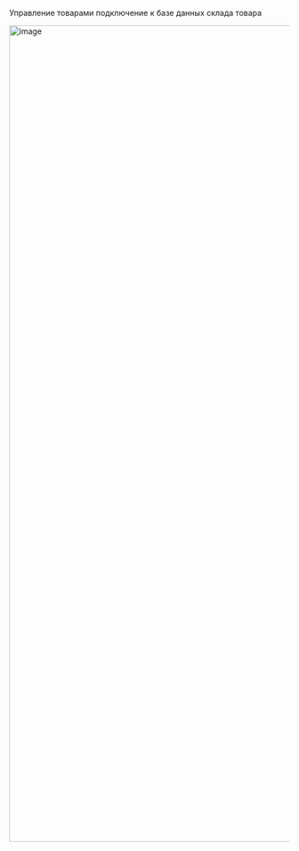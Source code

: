 Управление товарами подключение к базе данных склада товара

<img width="1466" alt="image" src="https://github.com/user-attachments/assets/8180363e-bf0b-4a55-80f2-6cd4cdda9ff0" />
